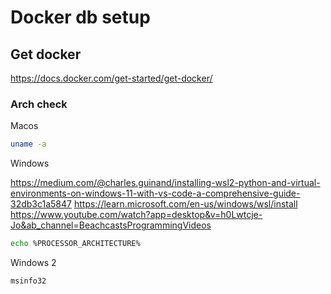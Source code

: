 # Docker db setup


## Get docker
https://docs.docker.com/get-started/get-docker/

### Arch check

Macos
```bash
uname -a
```


Windows

https://medium.com/@charles.guinand/installing-wsl2-python-and-virtual-environments-on-windows-11-with-vs-code-a-comprehensive-guide-32db3c1a5847
https://learn.microsoft.com/en-us/windows/wsl/install
https://www.youtube.com/watch?app=desktop&v=h0Lwtcje-Jo&ab_channel=BeachcastsProgrammingVideos

```bash
echo %PROCESSOR_ARCHITECTURE%
```

Windows 2 

```bash
msinfo32
```
